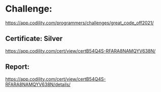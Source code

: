 ﻿# Challenge: 
https://app.codility.com/programmers/challenges/great_code_off2021/

## Certificate: Silver
https://app.codility.com/cert/view/certB54Q4S-RFARA8NAMQYV638N/

## Report:
https://app.codility.com/cert/view/certB54Q4S-RFARA8NAMQYV638N/details/